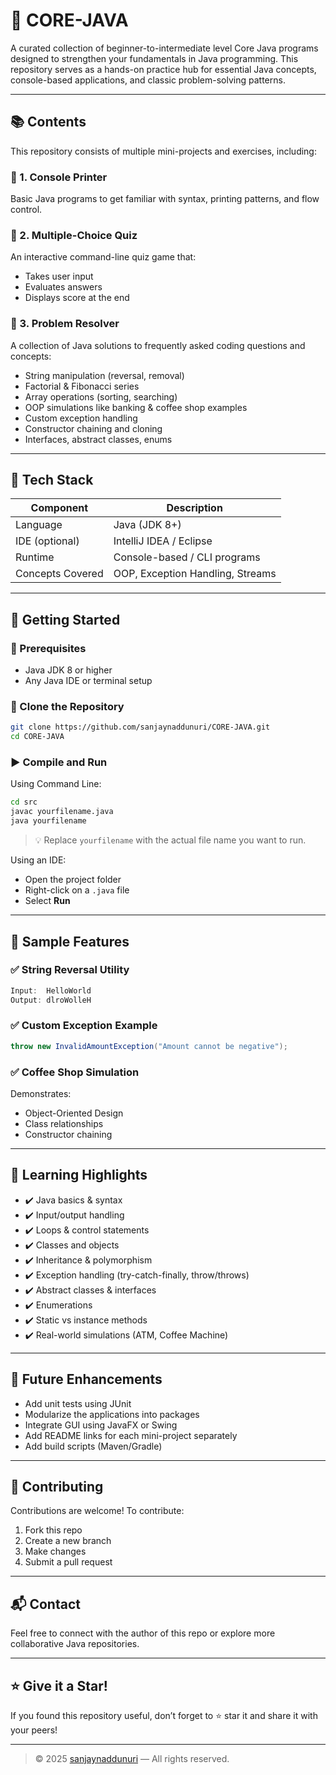 # 🌟 CORE-JAVA

A curated collection of beginner-to-intermediate level Core Java programs designed to strengthen your fundamentals in Java programming. This repository serves as a hands-on practice hub for essential Java concepts, console-based applications, and classic problem-solving patterns.

---

## 📚 Contents

This repository consists of multiple mini-projects and exercises, including:

### 🔹 1. Console Printer

Basic Java programs to get familiar with syntax, printing patterns, and flow control.

### 🔹 2. Multiple-Choice Quiz

An interactive command-line quiz game that:

* Takes user input
* Evaluates answers
* Displays score at the end

### 🔹 3. Problem Resolver

A collection of Java solutions to frequently asked coding questions and concepts:

* String manipulation (reversal, removal)
* Factorial & Fibonacci series
* Array operations (sorting, searching)
* OOP simulations like banking & coffee shop examples
* Custom exception handling
* Constructor chaining and cloning
* Interfaces, abstract classes, enums

---

## 🧰 Tech Stack

| Component        | Description                      |
| ---------------- | -------------------------------- |
| Language         | Java (JDK 8+)                    |
| IDE (optional)   | IntelliJ IDEA / Eclipse          |
| Runtime          | Console-based / CLI programs     |
| Concepts Covered | OOP, Exception Handling, Streams |

---

## 🚀 Getting Started

### 🔧 Prerequisites

* Java JDK 8 or higher
* Any Java IDE or terminal setup

### 📅 Clone the Repository

```bash
git clone https://github.com/sanjaynaddunuri/CORE-JAVA.git
cd CORE-JAVA
```

### ▶️ Compile and Run

Using Command Line:

```bash
cd src
javac yourfilename.java
java yourfilename
```

> 💡 Replace `yourfilename` with the actual file name you want to run.

Using an IDE:

* Open the project folder
* Right-click on a `.java` file
* Select **Run**

---

## 📌 Sample Features

### ✅ String Reversal Utility

```java
Input:  HelloWorld
Output: dlroWolleH
```

### ✅ Custom Exception Example

```java
throw new InvalidAmountException("Amount cannot be negative");
```

### ✅ Coffee Shop Simulation

Demonstrates:

* Object-Oriented Design
* Class relationships
* Constructor chaining

---

## 🎯 Learning Highlights

* ✔️ Java basics & syntax
* ✔️ Input/output handling
* ✔️ Loops & control statements
* ✔️ Classes and objects
* ✔️ Inheritance & polymorphism
* ✔️ Exception handling (try-catch-finally, throw/throws)
* ✔️ Abstract classes & interfaces
* ✔️ Enumerations
* ✔️ Static vs instance methods
* ✔️ Real-world simulations (ATM, Coffee Machine)

---

## 🌱 Future Enhancements

* Add unit tests using JUnit
* Modularize the applications into packages
* Integrate GUI using JavaFX or Swing
* Add README links for each mini-project separately
* Add build scripts (Maven/Gradle)

---

## 🤝 Contributing

Contributions are welcome!
To contribute:

1. Fork this repo
2. Create a new branch
3. Make changes
4. Submit a pull request

---

## 📬 Contact

Feel free to connect with the author of this repo or explore more collaborative Java repositories.

---

## ⭐ Give it a Star!

If you found this repository useful, don’t forget to ⭐ star it and share it with your peers!

---

> © 2025 [sanjaynaddunuri](https://github.com/sanjaynaddunuri) — All rights reserved.
